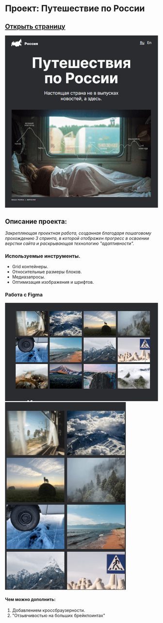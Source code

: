 # Проект: Путешествие по России

[Открыть страницу](https://aleksandrsdkv.github.io/y.praktikum.russian-travel/)
---
![Шаблон](/image/шаблон.png)
## Описание проекта:
 _Закрепляющая проектная работа, созданная благодаря пошаговому прохождению 3 спринта, в которой отображен прогресс в освоении верстки сайта и раскрывающая технологию "адаптивности"._

### Используемые инструменты.
* Grid контейнеры.
* Относительные размеры блоков.
* Медиазапросы.
* Оптимизация изображения и шрифтов.
### Работа с Figma
![Шаблон](/image/большой.png)
![Шаблон](/image/малый.png)

#### Чем можно дополнить:
1. Добавлением кроссбраузерности.
2. "Отзывчивостью на больших брейкпоинтах"
